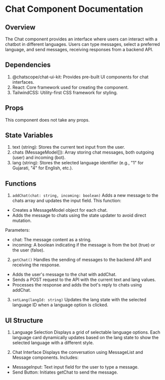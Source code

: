 # Chat Component Documentation
## Overview
The Chat component provides an interface where users can interact with a chatbot in different languages. Users can type messages, select a preferred language, and send messages, receiving responses from a backend API.

## Dependencies
1. @chatscope/chat-ui-kit: Provides pre-built UI components for chat interfaces.
2. React: Core framework used for creating the component.
2. TailwindCSS: Utility-first CSS framework for styling.

## Props
This component does not take any props.

## State Variables
1. text (string): Stores the current text input from the user.
2. chats (MessageModel[]): Array storing chat messages, both outgoing (user) and incoming (bot).
3. lang (string): Stores the selected language identifier (e.g., "1" for Gujarati, "4" for English, etc.).

## Functions
1. `addChat(chat: string, incoming: boolean)`
Adds a new message to the chats array and updates the input field. This function:

- Creates a MessageModel object for each chat.
- Adds the message to chats using the state updater to avoid direct mutation.

Parameters:
- chat: The message content as a string.
- incoming: A boolean indicating if the message is from the bot (true) or the user (false).

2. `getChat()`
Handles the sending of messages to the backend API and receiving the response.

- Adds the user's message to the chat with addChat.
- Sends a POST request to the API with the current text and lang values.
- Processes the response and adds the bot's reply to chats using addChat.

3. `setLang(langId: string)`
Updates the lang state with the selected language ID when a language option is clicked.

## UI Structure

1. Language Selection
Displays a grid of selectable language options. Each language card dynamically updates based on the lang state to show the selected language with a different style.

2. Chat Interface
Displays the conversation using MessageList and Message components.
Includes:
- MessageInput: Text input field for the user to type a message.
- Send Button: Initiates getChat to send the message.